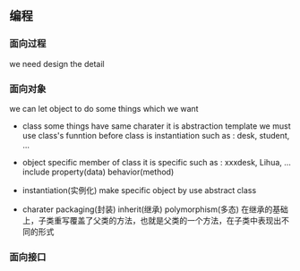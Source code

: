 ##  编程
###   面向过程
we need design the detail



###   面向对象
we can let object to do some things which we want
* class
some things have same charater
it is abstraction template
we must use class's funntion before class is instantiation
such as : desk, student, ...
* object 
specific member of class
it is specific
such as : xxxdesk, Lihua, ...
include
property(data)
behavior(method)
* instantiation(实例化)
make specific object by use abstract class

* charater
packaging(封装)
inherit(继承)
polymorphism(多态)
在继承的基础上，子类重写覆盖了父类的方法，也就是父类的一个方法，在子类中表现出不同的形式



###   面向接口



